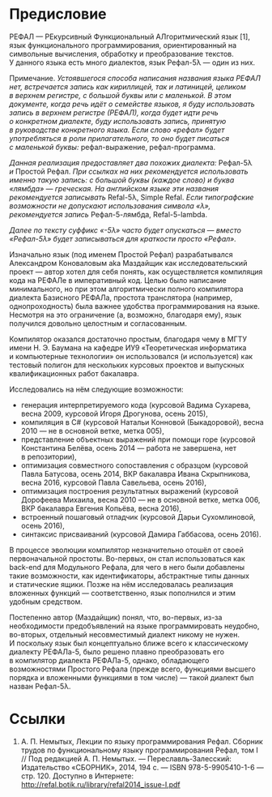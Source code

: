 # Предисловие

РЕФАЛ — РЕкурсивный Функциональный АЛгоритмический язык \[1], язык
функционального программирования, ориентированный на символьные вычисления,
обработку и преобразование текстов. У данного языка есть много диалектов, язык
Рефал-5λ — один из них.

Примечание. _Устоявшегося способа написания названия языка РЕФАЛ нет,
встречается запись как кириллицей, так и латиницей, целиком в верхнем регистре,
с большой буквы или с маленькой. В этом документе, когда речь идёт о семействе
языков, я буду использовать запись в верхнем регистре (РЕФАЛ), когда будет идти
речь о конкретном диалекте, буду использовать запись, принятую в руководстве
конкретного языка. Если слово «рефал» будет употребляться в роли
прилагательного, то оно будет писаться с маленькой буквы:_ рефал-выражение,
рефал-программа.

_Данная реализация предоставляет два похожих диалекта:_ Рефал-5λ _и_ Простой
Рефал. _При ссылках на них рекомендуется использовать именно такую запись:
с большой буквы (каждое слово) и буква «лямбда» — греческая. На английском языке
эти названия рекомендуется записывать_ Refal-5λ, Simple Refal. _Если
типографские возможности не допускают использования символа «λ», рекомендуется
запись_ Рефал-5-лямбда, Refal-5-lambda.

_Далее по тексту суффикс «-5λ» часто будет опускаться — вместо «Рефал-5λ» будет
записываться для краткости просто «Рефал»._

Изначально язык (под именем Простой Рефал) разрабатывался Александром
Коноваловым aka Маздайщик как исследовательский проект — автор хотел для себя
понять, как осуществляется компиляция кода на РЕФАЛе в императивный код. Целью
было написание минимального, но при этом алгоритмически полного компилятора
диалекта Базисного РЕФАЛа, простота транслятора (например, однопроходность)
была важнее удобства программирования на языке. Несмотря на это ограничение
(а, возможно, благодаря ему), язык получился довольно целостным и согласованным.

Компилятор оказался достаточно простым, благодаря чему в МГТУ имени
Н. Э. Баумана на кафедре ИУ9 «Теоретическая информатика и компьютерные
технологии» он использовался (и используется) как тестовый полигон
для нескольких курсовых проектов и выпускных квалификационных работ бакалавра.

Исследовались на нём следующие возможности:

* генерация интерпретируемого кода (курсовой Вадима Сухарева, весна 2009,
  курсовой Игоря Дрогунова, осень 2015),
* компиляция в C# (курсовой Натальи Конновой (Быкадоровой), весна 2010 —
  не в основной ветке, метка 005),
* представление объектных выражений при помощи rope (курсовой Константина
  Белёва, осень 2014 — работа не завершена, нет в репозитории),
* оптимизация совместного сопоставления с образцом (курсовой Павла Батусова,
  осень 2014, ВКР бакалавра Ивана Скрыпникова, весна 2016, курсовой Павла
  Савельева, осень 2016),
* оптимизация построения результатных выражений (курсовой Дорофеева Михаила,
  весна 2010 — не в основной ветке, метка 006, ВКР бакалавра Евгения Копьёва,
  весна 2016),
* встроенный пошаговый отладчик (курсовой Дарьи Сухомлиновой, осень 2016),
* синтаксис присваиваний (курсовой Дамира Габбасова, осень 2016).

В процессе эволюции компилятор незначительно отошёл от своей первоначальной
простоты. Во-первых, он стал использоваться как back-end для Модульного Рефала,
для чего в него были добавлены такие возможности, как идентификаторы,
абстрактные типы данных и статические ящики. Позже на нём исследовалась
реализация вложенных функций — соответственно, язык пополнился и этим удобным
средством.

Постепенно автор (Маздайщик) понял, что, во-первых, из-за необходимости
предобъявлений на языке программировать неудобно, во-вторых, отдельный
несовместимый диалект никому не нужен. И поскольку язык был концептуально
ближе всего к классическому диалекту РЕФАЛа-5, было решено плавно преобразовать
его в компилятор диалекта РЕФАЛа-5, однако, обладающего возможностями Простого
Рефала (прежде всего, функциями высшего порядка и вложенными функциями в том
числе) — такой диалект был назван Рефал-5λ.

# Ссылки
1. А. П. Немытых, Лекции по языку программирования Рефал.
   Сборник трудов по функциональному языку программирования Рефал, том I
   // Под редакцией А. П. Немытых. — Переславль-Залесский: Издательство
   «СБОРНИК», 2014, 194 с. — ISBN 978-5-9905410-1-6 — стр. 120.
   Доступно в Интернете: <http://refal.botik.ru/library/refal2014_issue-I.pdf>
